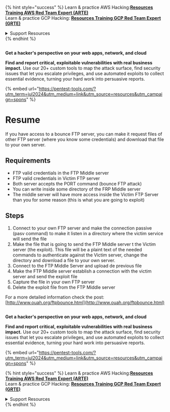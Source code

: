 

{% hint style="success" %}
Learn & practice AWS Hacking:<img src="/.gitbook/assets/arte.png" alt="" data-size="line">[**Resources Training AWS Red Team Expert (ARTE)**](https://training.khulnasoft.com/courses/arte)<img src="/.gitbook/assets/arte.png" alt="" data-size="line">\
Learn & practice GCP Hacking: <img src="/.gitbook/assets/grte.png" alt="" data-size="line">[**Resources Training GCP Red Team Expert (GRTE)**<img src="/.gitbook/assets/grte.png" alt="" data-size="line">](https://training.khulnasoft.com/courses/grte)

<details>

<summary>Support Resources</summary>

* Check the [**subscription plans**](https://patreon.com/khulnasoft)!
* **Join the** 💬 [**Discord group**](https://discord.gg/hRep4RUj7f) or the [**telegram group**](https://t.me/peass) or **follow** us on **Twitter** 🐦 [**@resources\_live**](https://twitter.com/khulnasoft\_live)**.**
* **Share hacking tricks by submitting PRs to the** [**Resources**](https://github.com/khulnasoft/resources) and [**Resources Cloud**](https://github.com/khulnasoft/resources-cloud) github repos.

</details>
{% endhint %}

<figure><img src="/.gitbook/assets/pentest-tools.svg" alt=""><figcaption></figcaption></figure>

**Get a hacker's perspective on your web apps, network, and cloud**

**Find and report critical, exploitable vulnerabilities with real business impact.** Use our 20+ custom tools to map the attack surface, find security issues that let you escalate privileges, and use automated exploits to collect essential evidence, turning your hard work into persuasive reports.

{% embed url="https://pentest-tools.com/?utm_term=jul2024&utm_medium=link&utm_source=resources&utm_campaign=spons" %}


# Resume

If you have access to a bounce FTP server, you can make it request files of other FTP server \(where you know some credentials\) and download that file to your own server.

## Requirements

- FTP valid credentials in the FTP Middle server  
- FTP valid credentials in Victim FTP server  
- Both server accepts the PORT command \(bounce FTP attack\)  
- You can write inside some directory of the FRP Middle server  
- The middle server will have more access inside the Victim FTP Server than you for some reason \(this is what you are going to exploit\) 

## Steps

1. Connect to your own FTP server and make the connection passive \(pasv command\) to make it listen in a directory where the victim service will send the file
2. Make the file that is going to send the FTP Middle server t the Victim server \(the exploit\). This file will be a plaint text of the needed commands to authenticate against the Victim server, change the directory and download a file to your own server.
3. Connect to the FTP Middle Server and upload de previous file
4. Make the FTP Middle server establish a connection with the victim server and send the exploit file
5. Capture the file in your own FTP server
6. Delete the exploit file from the FTP Middle server

For a more detailed information check the post: [http://www.ouah.org/ftpbounce.html](http://www.ouah.org/ftpbounce.html)


<figure><img src="/.gitbook/assets/pentest-tools.svg" alt=""><figcaption></figcaption></figure>

**Get a hacker's perspective on your web apps, network, and cloud**

**Find and report critical, exploitable vulnerabilities with real business impact.** Use our 20+ custom tools to map the attack surface, find security issues that let you escalate privileges, and use automated exploits to collect essential evidence, turning your hard work into persuasive reports.

{% embed url="https://pentest-tools.com/?utm_term=jul2024&utm_medium=link&utm_source=resources&utm_campaign=spons" %}

{% hint style="success" %}
Learn & practice AWS Hacking:<img src="/.gitbook/assets/arte.png" alt="" data-size="line">[**Resources Training AWS Red Team Expert (ARTE)**](https://training.khulnasoft.com/courses/arte)<img src="/.gitbook/assets/arte.png" alt="" data-size="line">\
Learn & practice GCP Hacking: <img src="/.gitbook/assets/grte.png" alt="" data-size="line">[**Resources Training GCP Red Team Expert (GRTE)**<img src="/.gitbook/assets/grte.png" alt="" data-size="line">](https://training.khulnasoft.com/courses/grte)

<details>

<summary>Support Resources</summary>

* Check the [**subscription plans**](https://patreon.com/khulnasoft)!
* **Join the** 💬 [**Discord group**](https://discord.gg/hRep4RUj7f) or the [**telegram group**](https://t.me/peass) or **follow** us on **Twitter** 🐦 [**@resources\_live**](https://twitter.com/khulnasoft\_live)**.**
* **Share hacking tricks by submitting PRs to the** [**Resources**](https://github.com/khulnasoft/resources) and [**Resources Cloud**](https://github.com/khulnasoft/resources-cloud) github repos.

</details>
{% endhint %}



